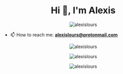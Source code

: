 <h1 align="center">Hi 👋, I'm Alexis</h1>

<p align="center"> <img src="https://komarev.com/ghpvc/?username=alexislours&label=Profile%20views&color=0e75b6&style=flat-square" alt="alexislours" /> </p>

- 📫 How to reach me: **alexislours@protonmail.com**

<p align="center"><img src="https://github-readme-stats.vercel.app/api/top-langs?username=alexislours&show_icons=true&locale=en&layout=compact" alt="alexislours" /></p>

<p align="center"><img src="https://github-readme-stats.vercel.app/api?username=alexislours&show_icons=true&locale=en" alt="alexislours" /></p>

<p align="center"><img src="https://github-readme-streak-stats.herokuapp.com/?user=alexislours&" alt="alexislours" /></p>
